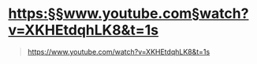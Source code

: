 
# <https:§§www.youtube.com§watch?v=XKHEtdqhLK8&t=1s>
> <https://www.youtube.com/watch?v=XKHEtdqhLK8&t=1s>

